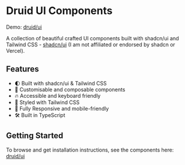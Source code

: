 # Druid UI Components

Demo: [druid/ui](https://www.druidui.com/)

A collection of beautiful crafted UI components built with shadcn/ui and Tailwind CSS - [shadcn/ui](https://ui.shadcn.com/) (I am not affiliated or endorsed by shadcn or Vercel).

## Features

- 🌓 Built with shadcn/ui & Tailwind CSS
- 🧩 Customisable and composable components
- 🔥 Accessible and keyboard friendly
- 🎨 Styled with Tailwind CSS
- 📱 Fully Responsive and mobile-friendly
- 🛠️ Built in TypeScript

## Getting Started

To browse and get installation instructions, see the components here: [druid/ui](https://www.druidui.com/)

